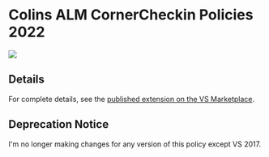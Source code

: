 # Colins ALM CornerCheckin Policies 2022

![](https://colinsalmcorner.visualstudio.com/DefaultCollection/_apis/public/build/definitions/f9a5b53e-c7e7-4025-945e-cc5db1b87c86/11/badge)

## Details
For complete details, see the [published extension on the VS Marketplace](https://marketplace.visualstudio.com/items?itemName=ColinD.ColinsALMCheckinPoliciesVS2017).

## Deprecation Notice
I'm no longer making changes for any version of this policy except VS 2017.
